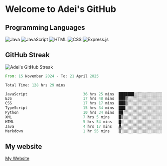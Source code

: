 # Welcome to Adei's GitHub

## Programming Languages
![Java](https://img.shields.io/badge/Java-007396?style=flat-square&logo=java&logoColor=white)
![JavaScript](https://img.shields.io/badge/JavaScript-F7DF1E?style=flat-square&logo=javascript&logoColor=black)
![HTML](https://img.shields.io/badge/HTML-E34F26?style=flat-square&logo=html5&logoColor=white)
![CSS](https://img.shields.io/badge/CSS-1572B6?style=flat-square&logo=css3&logoColor=white)
![Express.js](https://img.shields.io/badge/Express.js-000000?style=flat-square&logo=express&logoColor=white)


## GitHub Streak
![Adei's GitHub Streak](https://github-readme-streak-stats.herokuapp.com/?user=AdeiTamayo&hide_border=true)

<!--START_SECTION:waka-->

```rust
From: 15 November 2024 - To: 21 April 2025

Total Time: 128 hrs 29 mins

JavaScript                         36 hrs 25 mins  ███████░░░░░░░░░░░░░░░░░░   28.08 %
EJS                                17 hrs 48 mins  ███▒░░░░░░░░░░░░░░░░░░░░░   13.74 %
CSS                                17 hrs 17 mins  ███▒░░░░░░░░░░░░░░░░░░░░░   13.33 %
TypeScript                         15 hrs 34 mins  ███░░░░░░░░░░░░░░░░░░░░░░   12.01 %
Python                             10 hrs 34 mins  ██░░░░░░░░░░░░░░░░░░░░░░░   08.15 %
XML                                7 hrs 5 mins    █▒░░░░░░░░░░░░░░░░░░░░░░░   05.47 %
HTML                               5 hrs 54 mins   █░░░░░░░░░░░░░░░░░░░░░░░░   04.56 %
Java                               4 hrs 17 mins   ▓░░░░░░░░░░░░░░░░░░░░░░░░   03.31 %
Markdown                           1 hr 55 mins    ▒░░░░░░░░░░░░░░░░░░░░░░░░   01.49 %
```

<!--END_SECTION:waka-->

## My website
[My Website](https://adei.eus)


